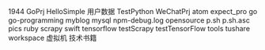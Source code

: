 1944
GoPrj
HelloSimple
用户数据
TestPython
WeChatPrj
atom
expect_pro
go
go-programming
myblog
mysql
npm-debug.log
opensource
p.sh
p.sh.asc
pics
ruby
scrapy
swift
tensorflow
testScrapy
testTensorFlow
tools
tushare
workspace
虚拟机
技术书籍
